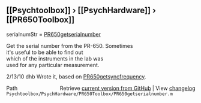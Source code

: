 ## [[Psychtoolbox]] &#8250; [[PsychHardware]] &#8250; [[PR650Toolbox]]

serialnumStr = [PR650getserialnumber](PR650getserialnumber)  
  
Get the serial number from the PR-650.  Sometimes  
it's useful to be able to find out   
which of the instruments in the lab was  
used for any particular measurement.  
  
2/13/10  dhb  Wrote it, based on [PR650getsyncfrequency](PR650getsyncfrequency).  




<div class="code_header" style="text-align:right;">
  <span style="float:left;">Path&nbsp;&nbsp;</span> <span class="counter">Retrieve <a href=
  "https://raw.github.com/Psychtoolbox-3/Psychtoolbox-3/beta/Psychtoolbox/PsychHardware/PR650Toolbox/PR650getserialnumber.m">current version from GitHub</a> | View <a href=
  "https://github.com/Psychtoolbox-3/Psychtoolbox-3/commits/beta/Psychtoolbox/PsychHardware/PR650Toolbox/PR650getserialnumber.m">changelog</a></span>
</div>
<div class="code">
  <code>Psychtoolbox/PsychHardware/PR650Toolbox/PR650getserialnumber.m</code>
</div>

